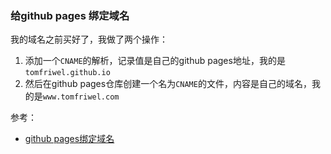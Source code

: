 ### 给github pages 绑定域名

我的域名之前买好了，我做了两个操作：
1. 添加一个`CNAME`的解析，记录值是自己的github pages地址，我的是`tomfriwel.github.io`
2. 然后在github pages仓库创建一个名为`CNAME`的文件，内容是自己的域名，我的是`www.tomfriwel.com`


参考：

- [github pages绑定域名](https://cloud.tencent.com/developer/article/1454059)